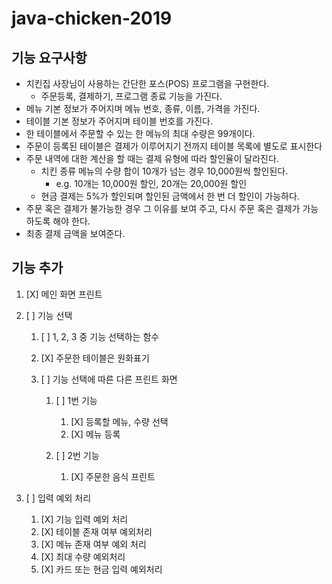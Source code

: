 # java-chicken-2019

## 기능 요구사항

- 치킨집 사장님이 사용하는 간단한 포스(POS) 프로그램을 구현한다. 
  - 주문등록, 결제하기, 프로그램 종료 기능을 가진다.
- 메뉴 기본 정보가 주어지며 메뉴 번호, 종류, 이름, 가격을 가진다.
- 테이블 기본 정보가 주어지며 테이블 번호를 가진다.
- 한 테이블에서 주문할 수 있는 한 메뉴의 최대 수량은 99개이다.
- 주문이 등록된 테이블은 결제가 이루어지기 전까지 테이블 목록에 별도로 표시한다
- 주문 내역에 대한 계산을 할 때는 결제 유형에 따라 할인율이 달라진다.
  - 치킨 종류 메뉴의 수량 합이 10개가 넘는 경우 10,000원씩 할인된다.
    - e.g. 10개는 10,000원 할인, 20개는 20,000원 할인
  - 현금 결제는 5%가 할인되며 할인된 금액에서 한 번 더 할인이 가능하다.
- 주문 혹은 결제가 불가능한 경우 그 이유를 보여 주고, 다시 주문 혹은 결제가 가능하도록 해야 한다.
- 최종 결제 금액을 보여준다.

## 기능 추가

1. [X] 메인 화면 프린트
2. [  ] 기능 선택

   1. [  ] 1, 2, 3 중 기능 선택하는 함수

   2. [X] 주문한 테이블은 원화표기

   3. [  ] 기능 선택에 따른 다른 프린트 화면

      1. [  ] 1번 기능
         1. [X] 등록할 메뉴, 수량 선택
         2. [X] 메뉴 등록

      2. [  ] 2번 기능

         1. [X] 주문한 음식 프린트
3. [  ] 입력 예외 처리
   1. [X] 기능 입력 예외 처리
   2. [X] 테이블 존재 여부 예외처리
   3. [X] 메뉴 존재 여부 예외 처리
   4. [X] 최대 수량 예외처리
   5. [X] 카드 또는 현금 입력 예외처리
